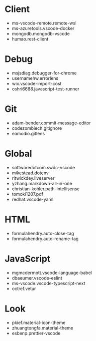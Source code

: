 # Client

-   ms-vscode-remote.remote-wsl
-   ms-azuretools.vscode-docker
-   mongodb.mongodb-vscode
-   humao.rest-client

# Debug

-   msjsdiag.debugger-for-chrome
-   usernamehw.errorlens
-   wix.vscode-import-cost
-   oshri6688.javascript-test-runner

# Git

-   adam-bender.commit-message-editor
-   codezombiech.gitignore
-   eamodio.gitlens

# Global

-   softwaredotcom.swdc-vscode
-   mikestead.dotenv
-   ritwickdey.liveserver
-   yzhang.markdown-all-in-one
-   christian-kohler.path-intellisense
-   tomoki1207.pdf
-   redhat.vscode-yaml

# HTML

-   formulahendry.auto-close-tag
-   formulahendry.auto-rename-tag

# JavaScript

-   mgmcdermott.vscode-language-babel
-   dbaeumer.vscode-eslint
-   ms-vscode.vscode-typescript-next
-   octref.vetur

# Look

-   pkief.material-icon-theme
-   zhuangtongfa.material-theme
-   esbenp.prettier-vscode
